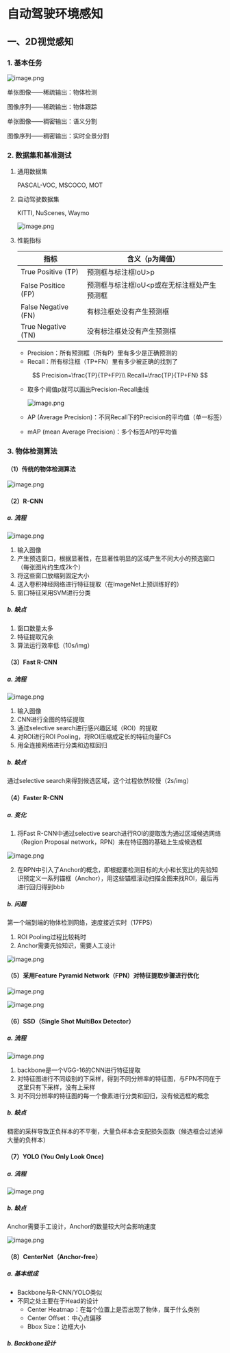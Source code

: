 # 自动驾驶环境感知

## 一、2D视觉感知

### 1. 基本任务

![image.png](https://s2.loli.net/2023/03/02/4DzFGbtHrqLJhy3.png)

单张图像——稀疏输出：物体检测

图像序列——稀疏输出：物体跟踪

单张图像——稠密输出：语义分割

图像序列——稠密输出：实时全景分割

### 2. 数据集和基准测试

1. 通用数据集

   PASCAL-VOC, MSCOCO, MOT

2. 自动驾驶数据集

   KITTI, NuScenes, Waymo

   ![image.png](https://s2.loli.net/2023/03/02/YdWEhsy3gjHPDM8.png)

3. 性能指标

   | 指标                | 含义（p为阈值）                             |
   | ------------------- | ------------------------------------------- |
   | True Positive (TP)  | 预测框与标注框IoU>p                         |
   | False Positice (FP) | 预测框与标注框IoU<p或在无标注框处产生预测框 |
   | False Negative (FN) | 有标注框处没有产生预测框                    |
   | True Negative (TN)  | 没有标注框处没有产生预测框                  |

   - Precision：所有预测框（所有P）里有多少是正确预测的
   - Recall：所有标注框（TP+FN）里有多少被正确的找到了

   $$
   Precision=\frac{TP}{TP+FP}\\
   Recall=\frac{TP}{TP+FN}
   $$

   - 取多个阈值p就可以画出Precision-Recall曲线

     ![image.png](https://s2.loli.net/2023/03/02/5SiPf1dY7jI4kpW.png)

   - AP (Average Precision)：不同Recall下的Precision的平均值（单一标签）

   - mAP (mean Average Precision)：多个标签AP的平均值

### 3. 物体检测算法

#### （1）传统的物体检测算法

![image.png](https://s2.loli.net/2023/03/02/M7PypnOJVCS9KRj.png)

#### （2）R-CNN

##### a. 流程

![image.png](https://s2.loli.net/2023/03/02/gPUlcvRpzCA5ytY.png)

1. 输入图像
2. 产生预选窗口，根据显著性，在显著性明显的区域产生不同大小的预选窗口（每张图片约生成2k个）
3. 将这些窗口放缩到固定大小
4. 送入卷积神经网络进行特征提取（在ImageNet上预训练好的）
5. 窗口特征采用SVM进行分类

##### b. 缺点

1. 窗口数量太多
2. 特征提取冗余
3. 算法运行效率低（10s/img）

#### （3）Fast R-CNN

##### a. 流程

![image.png](https://s2.loli.net/2023/03/02/hRiBZ2vKDXY9Qaw.png)

1. 输入图像
2. CNN进行全图的特征提取
3. 通过selective search进行感兴趣区域（ROI）的提取
4. 对ROI进行ROI Pooling，将ROI压缩成定长的特征向量FCs
5. 用全连接网络进行分类和边框回归

##### b. 缺点

通过selective search来得到候选区域，这个过程依然较慢（2s/img）

#### （4）Faster R-CNN

##### a. 变化

1. 将Fast R-CNN中通过selective search进行ROI的提取改为通过区域候选网络（Region Proposal network，RPN）来在特征图的基础上生成候选框

![image.png](https://s2.loli.net/2023/03/02/FTHdZnjEGrIyhXt.png)

2. 在RPN中引入了Anchor的概念，即根据要检测目标的大小和长宽比的先验知识预定义一系列锚框（Anchor），用这些锚框滚动扫描全图来找ROI，最后再进行回归得到bbb

##### b. 问题

第一个端到端的物体检测网络，速度接近实时（17FPS）

1. ROI Pooling过程比较耗时
2. Anchor需要先验知识，需要人工设计

![image.png](https://s2.loli.net/2023/03/02/A7C4FGB8NoDRtcU.png)

#### （5）采用Feature Pyramid Network（FPN）对特征提取步骤进行优化

![image.png](https://s2.loli.net/2023/03/02/iT2EIKvu7LRqz9N.png)

![image.png](https://s2.loli.net/2023/03/02/oFpDlzf58HOQcAC.png)

#### （6）SSD（Single Shot MultiBox Detector）

##### a. 流程

![image.png](https://s2.loli.net/2023/03/02/hEpD9GgdXvyfwkn.png)

1. backbone是一个VGG-16的CNN进行特征提取
2. 对特征图进行不同级别的下采样，得到不同分辨率的特征图，与FPN不同在于这里只有下采样，没有上采样
3. 对不同分辨率的特征图的每一个像素进行分类和回归，没有候选框的概念

##### b. 缺点

稠密的采样导致正负样本的不平衡，大量负样本会支配损失函数（候选框会过滤掉大量的负样本）

#### （7）YOLO (You Only Look Once)

##### a. 流程

![image.png](https://s2.loli.net/2023/03/02/npXwNqhPzV7B6if.png)

##### b. 缺点

Anchor需要手工设计，Anchor的数量较大时会影响速度

![image.png](https://s2.loli.net/2023/03/02/viOHTfYNKbCs4ID.png)

#### （8）CenterNet（Anchor-free）

##### a. 基本组成

- Backbone与R-CNN/YOLO类似
- 不同之处主要在于Head的设计
  - Center Heatmap：在每个位置上是否出现了物体，属于什么类别
  - Center Offset：中心点偏移
  - Bbox Size：边框大小

##### b. Backbone设计